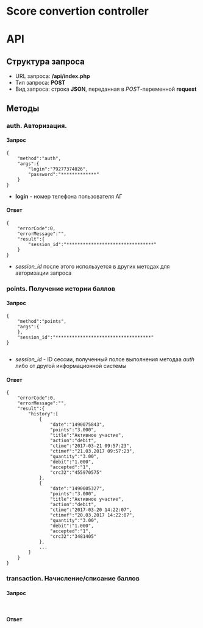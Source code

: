 Score convertion controller
===

# API 

## Структура запроса

- URL запроса: **/api/index.php** 
- Тип запроса: **POST**
- Вид запроса: строка **JSON**, переданная в *POST*-переменной **request**

## Методы

### auth. Авторизация.
#### Запрос

```
{
    "method":"auth",
    "args":{
        "login":"79277374026",
        "password":"*************"
    }
}
 ```
- **login** - номер телефона пользователя АГ

#### Ответ

```
{
    "errorCode":0,
    "errorMessage":"",
    "result":{
        "session_id":"********************************"
    }
}
```

- *session_id* после этого используется в других методах для авторизации запроса





### points.  Получение истории баллов
#### Запрос
```
{
    "method":"points",
    "args":{
    },
    "session_id":"***********************************"
}        
 
```
- *session_id* - ID сессии, полученный полсе выполнения методаа *auth* либо от
  другой информационной системы

#### Ответ
```
{
    "errorCode":0,
    "errorMessage":"",
    "result":{
        "history":[
            {
                "date":"1490075843",
                "points":"3.000",
                "title":"Активное участие",
                "action":"debit",
                "ctime":"2017-03-21 09:57:23",
                "ctimef":"21.03.2017 09:57:23",
                "quantity":"3.00",
                "debit":"1.000",
                "accepted":"1",
                "crc32":"455970575"
            },
            {
                "date":"1490005327",
                "points":"3.000",
                "title":"Активное участие",
                "action":"debit",
                "ctime":"2017-03-20 14:22:07",
                "ctimef":"20.03.2017 14:22:07",
                "quantity":"3.00",
                "debit":"1.000",
                "accepted":"1",
                "crc32":"3481405"
            },
            ...
        ]
    }
}
```

### transaction. Начисление/списание баллов
#### Запрос

`
`

#### Ответ


